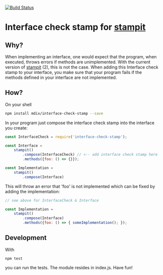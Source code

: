 [![Build Status](https://travis-ci.org/mdix/interface-check-stamp.svg?branch=master)](https://travis-ci.org/mdix/interface-check-stamp)
# Interface check stamp for [stampit](https://github.com/stampit-org/stampit)
## Why?
When implementing an interface, one would expect that the program, when executed, throws errors if methods are unimplemented.
With the current version of [stampit](https://github.com/stampit-org/stampit) (2), this is not the case. When adding this Interface check stamp to your interface,
you make sure that your program fails if the methods defined in your interface are not implemented.

## How?
On your shell
```bash
npm install mdix/interface-check-stamp --save
```

In your program just compose the interface check stamp into the interface you create:
```javascript
const InterfaceCheck = require('interface-check-stamp');

const Interface = 
    stampit()
        .compose(InterfaceCheck) // <-- add interface check stamp here
        .methods({foo: () => {}});

const Implementation = 
    stampit()
        .compose(Interface)
```

This will throw an error that 'foo' is not implemented which can be fixed by adding the implementation:

```javascript
// see above for InterfaceCheck & Interface 

const Implementation = 
    stampit()
        .compose(Interface)
        .methods({foo: () => { someImplementation(); });
```

## Development
With 
```
npm test
```
you can run the tests. The module resides in index.js. Have fun!

